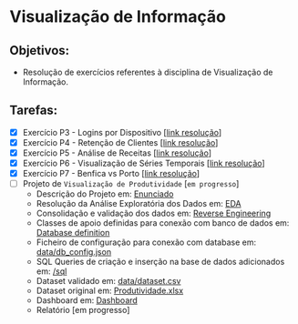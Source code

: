 # Visualização de Informação

## Objetivos:

- Resolução de exercícios referentes à disciplina de Visualização de Informação.

## Tarefas:
- [x] Exercício P3 - Logins por Dispositivo [[link resolução](https://github.com/tgvp/Visualizacao_Informacao/blob/main/src/ex_p3_logins_dispositivo.ipynb)]
- [x] Exercício P4 - Retenção de Clientes [[link resolução](https://github.com/tgvp/Visualizacao_Informacao/blob/main/src/ex_p4_retencao_clientes.ipynb)]
- [x] Exercício P5 - Análise de Receitas [[link resolução](https://github.com/tgvp/Visualizacao_Informacao/blob/main/src/ex_p7_representacao_simples.ipynb)]
- [x] Exercício P6 - Visualização de Séries Temporais [[link resolução](https://github.com/tgvp/Visualizacao_Informacao/blob/main/src/ex_p6_vis_serie_temporal.ipynb)]
- [x] Exercício P7 - Benfica vs Porto [[link resolução](https://github.com/tgvp/Visualizacao_Informacao/blob/main/src/ex_p7_benfica_porto.ipynb)]
- [ ] Projeto de `Visualização de Produtividade` [`em progresso`]
  - Descrição do Projeto em: [Enunciado](https://github.com/tgvp/Visualizacao_Informacao/blob/main/Vis_Produtividade.md)
  - Resolução da Análise Exploratória dos Dados em: [EDA](https://github.com/tgvp/Visualizacao_Informacao/blob/main/src/Productivity_Analysis.ipynb)
  - Consolidação e validação dos dados em: [Reverse Engineering](https://github.com/tgvp/Visualizacao_Informacao/blob/main/src/Reverse_Engineering.ipynb)
  - Classes de apoio definidas para conexão com banco de dados em: [Database definition](https://github.com/tgvp/Visualizacao_Informacao/blob/main/src/databases_connections.py)
  - Ficheiro de configuração para conexão com database em: [data/db_config.json](https://github.com/tgvp/Visualizacao_Informacao/blob/main/config/db_config.json)
  - SQL Queries de criação e inserção na base de dados adicionados em: [/sql](https://github.com/tgvp/Visualizacao_Informacao/tree/main/sql)
  - Dataset validado em: [data/dataset.csv](https://github.com/tgvp/Visualizacao_Informacao/blob/main/data/dataset.csv)
  - Dataset original em: [Produtividade.xlsx](https://github.com/tgvp/Visualizacao_Informacao/blob/main/data/produtividade.xlsx)
  - Dashboard em: [Dashboard](https://github.com/tgvp/Visualizacao_Informacao/blob/main/src/dashboard.py)
  - Relatório [em progresso]


